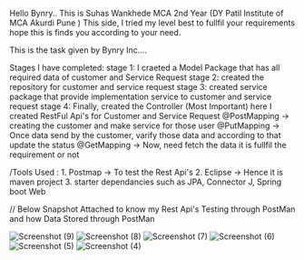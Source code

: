 Hello Bynry.. This is Suhas Wankhede MCA 2nd Year (DY Patil Institute of MCA Akurdi Pune ) This side, I tried my level best to fullfil your requirements hope this is finds you according to your need.


This is the task given by Bynry Inc....

Stages I have completed:
stage 1: I craeted a Model Package that has all required data of customer and Service Request
stage 2: created the repository for customer and service request
stage 3: created service package that provide implementation service to customer and service request
stage 4: Finally, created the Controller (Most Important) here I created RestFul Api's for Customer and Service Request
         @PostMapping -> creating the customer and make service for those user
         @PutMapping -> Once data send by the customer, varify those data and according to that update the status
         @GetMapping -> Now, need fetch the data it is fullfil the requirement or not


/Tools Used : 1. Postmap -> To test the Rest Api's
              2. Eclipse -> Hence it is maven project 
              3. starter dependancies such as JPA, Connector J, Spring boot Web
              


// Below Snapshot Attached to know my Rest Api's Testing through PostMan and how Data Stored through PostMan


![Screenshot (9)](https://github.com/suhaswankhede121/Bynri_Backend_Task_GasUtility/assets/132128817/e711bb32-3956-4406-8803-bb1d920bc7de)
![Screenshot (8)](https://github.com/suhaswankhede121/Bynri_Backend_Task_GasUtility/assets/132128817/418d580c-e821-4717-981e-d72c5a1afdb8)
![Screenshot (7)](https://github.com/suhaswankhede121/Bynri_Backend_Task_GasUtility/assets/132128817/b5109b68-c105-4db7-ac2d-2576a3204f5e)
![Screenshot (6)](https://github.com/suhaswankhede121/Bynri_Backend_Task_GasUtility/assets/132128817/58366e2d-def9-4a96-ad3b-4eaf1a6bc680)
![Screenshot (5)](https://github.com/suhaswankhede121/Bynri_Backend_Task_GasUtility/assets/132128817/c877361f-e666-4cbc-b6e9-eb64bc2e16f6)
![Screenshot (4)](https://github.com/suhaswankhede121/Bynri_Backend_Task_GasUtility/assets/132128817/bad68bef-45b5-4022-a475-fc1d6b51926b)
